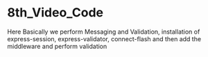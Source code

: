 # 8th_Video_Code
Here Basically we perform Messaging and Validation, installation of express-session, express-validator, connect-flash and then add the middleware and perform validation
